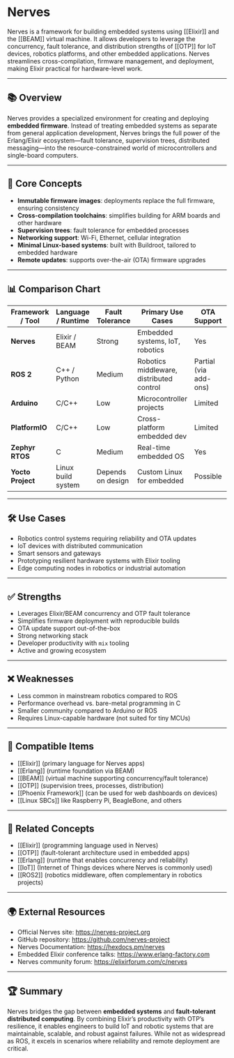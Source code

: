 # Nerves

Nerves is a framework for building embedded systems using [[Elixir]] and the [[BEAM]] virtual machine. It allows developers to leverage the concurrency, fault tolerance, and distribution strengths of [[OTP]] for IoT devices, robotics platforms, and other embedded applications. Nerves streamlines cross-compilation, firmware management, and deployment, making Elixir practical for hardware-level work.

---

## 📚 Overview

Nerves provides a specialized environment for creating and deploying **embedded firmware**. Instead of treating embedded systems as separate from general application development, Nerves brings the full power of the Erlang/Elixir ecosystem—fault tolerance, supervision trees, distributed messaging—into the resource-constrained world of microcontrollers and single-board computers.

---

## 🧠 Core Concepts

- **Immutable firmware images**: deployments replace the full firmware, ensuring consistency
- **Cross-compilation toolchains**: simplifies building for ARM boards and other hardware
- **Supervision trees**: fault tolerance for embedded processes
- **Networking support**: Wi-Fi, Ethernet, cellular integration
- **Minimal Linux-based systems**: built with Buildroot, tailored to embedded hardware
- **Remote updates**: supports over-the-air (OTA) firmware upgrades

---

## 📊 Comparison Chart

| Framework / Tool        | Language / Runtime | Fault Tolerance | Primary Use Cases                  | OTA Support | Hardware Targets        |
|--------------------------|--------------------|-----------------|------------------------------------|-------------|-------------------------|
| **Nerves**              | Elixir / BEAM      | Strong          | Embedded systems, IoT, robotics    | Yes         | SBCs, ARM boards        |
| **ROS 2**               | C++ / Python       | Medium          | Robotics middleware, distributed control | Partial (via add-ons) | Wide hardware support   |
| **Arduino**             | C/C++              | Low             | Microcontroller projects           | Limited     | AVR, ARM MCUs           |
| **PlatformIO**          | C/C++              | Low             | Cross-platform embedded dev         | Limited     | MCUs, SBCs              |
| **Zephyr RTOS**         | C                  | Medium          | Real-time embedded OS              | Yes         | MCUs, IoT chips         |
| **Yocto Project**       | Linux build system | Depends on design | Custom Linux for embedded        | Possible    | SBCs, custom hardware   |

---

## 🛠️ Use Cases

- Robotics control systems requiring reliability and OTA updates
- IoT devices with distributed communication
- Smart sensors and gateways
- Prototyping resilient hardware systems with Elixir tooling
- Edge computing nodes in robotics or industrial automation

---

## ✅ Strengths

- Leverages Elixir/BEAM concurrency and OTP fault tolerance
- Simplifies firmware deployment with reproducible builds
- OTA update support out-of-the-box
- Strong networking stack
- Developer productivity with `mix` tooling
- Active and growing ecosystem

---

## ❌ Weaknesses

- Less common in mainstream robotics compared to ROS
- Performance overhead vs. bare-metal programming in C
- Smaller community compared to Arduino or ROS
- Requires Linux-capable hardware (not suited for tiny MCUs)

---

## 🔧 Compatible Items

- [[Elixir]] (primary language for Nerves apps)
- [[Erlang]] (runtime foundation via BEAM)
- [[BEAM]] (virtual machine supporting concurrency/fault tolerance)
- [[OTP]] (supervision trees, processes, distribution)
- [[Phoenix Framework]] (can be used for web dashboards on devices)
- [[Linux SBCs]] like Raspberry Pi, BeagleBone, and others

---

## 📑 Related Concepts

- [[Elixir]] (programming language used in Nerves)
- [[OTP]] (fault-tolerant architecture used in embedded apps)
- [[Erlang]] (runtime that enables concurrency and reliability)
- [[IoT]] (Internet of Things devices where Nerves is commonly used)
- [[ROS2]] (robotics middleware, often complementary in robotics projects)

---

## 🌍 External Resources

- Official Nerves site: https://nerves-project.org
- GitHub repository: https://github.com/nerves-project
- Nerves Documentation: https://hexdocs.pm/nerves
- Embedded Elixir conference talks: https://www.erlang-factory.com
- Nerves community forum: https://elixirforum.com/c/nerves

---

## 🏆 Summary

Nerves bridges the gap between **embedded systems** and **fault-tolerant distributed computing**. By combining Elixir’s productivity with OTP’s resilience, it enables engineers to build IoT and robotic systems that are maintainable, scalable, and robust against failures. While not as widespread as ROS, it excels in scenarios where reliability and remote deployment are critical.
